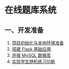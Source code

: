 # 在线题库系统

## 一、开发准备

1. [项目初始化与本地环境准备](./setup.md)
2. [搭建 Flask 基础应用](flask-base.md)
3. [连接 MySQL 数据库](mysql-integration.md)
4. [实现学生随机练习功能](random-practice.md)
